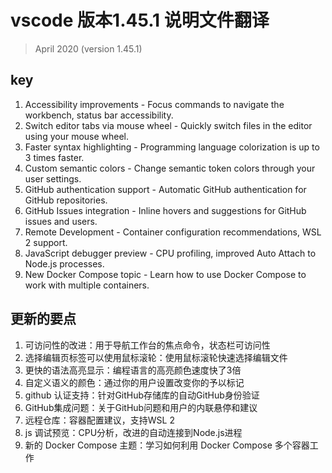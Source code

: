 
# vscode 版本1.45.1 说明文件翻译
> April 2020 (version 1.45.1)

## key
1. Accessibility improvements - Focus commands to navigate the workbench, status bar accessibility.
2. Switch editor tabs via mouse wheel - Quickly switch files in the editor using your mouse wheel.
3. Faster syntax highlighting - Programming language colorization is up to 3 times faster.
4. Custom semantic colors - Change semantic token colors through your user settings.
5. GitHub authentication support - Automatic GitHub authentication for GitHub repositories.
6. GitHub Issues integration - Inline hovers and suggestions for GitHub issues and users.
7. Remote Development - Container configuration recommendations, WSL 2 support.
8. JavaScript debugger preview - CPU profiling, improved Auto Attach to Node.js processes.
9. New Docker Compose topic - Learn how to use Docker Compose to work with multiple containers.

## 更新的要点
1. 可访问性的改进：用于导航工作台的焦点命令，状态栏可访问性
2. 选择编辑页标签可以使用鼠标滚轮：使用鼠标滚轮快速选择编辑文件
3. 更快的语法高亮显示：编程语言的高亮颜色速度快了3倍
4. 自定义语义的颜色：通过你的用户设置改变你的予以标记
5. github 认证支持：针对GitHub存储库的自动GitHub身份验证
6. GitHub集成问题：关于GitHub问题和用户的内联悬停和建议
7. 远程仓库：容器配置建议，支持WSL 2
8. js 调试预览：CPU分析，改进的自动连接到Node.js进程
9. 新的 Docker Compose 主题：学习如何利用 Docker Compose 多个容器工作